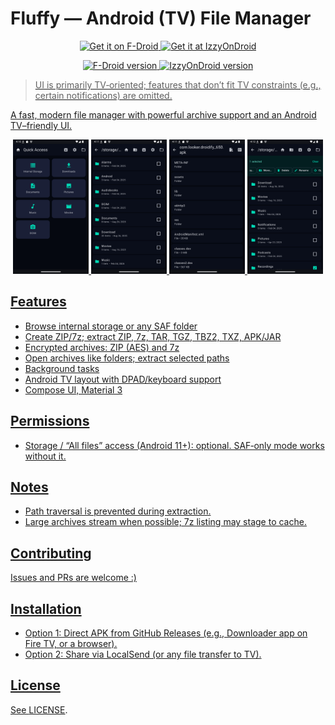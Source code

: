 # Fluffy — Android (TV) File Manager

<p align="center">
  <a href="https://f-droid.org/packages/app.fluffy/">
    <img src="https://f-droid.org/badge/get-it-on.png" height="80" alt="Get it on F-Droid">
  </a>
  <a href="https://apt.izzysoft.de/packages/app.fluffy">
    <img src="https://gitlab.com/IzzyOnDroid/repo/-/raw/master/assets/IzzyOnDroidButtonGreyBorder_nofont.png" height="54" alt="Get it at IzzyOnDroid">
  </a>
  <!-- <a href="https://play.google.com/store/apps/details?id=app.fluffy">
    <img src="https://play.google.com/intl/en_us/badges/static/images/badges/en_badge_web_generic.png" height="80" alt="Get it on Google Play (Alpha)">
  </a> -->
  <!-- <a href="https://github.com/mlm-games/fluffy/releases/latest">
    <img src="https://img.shields.io/badge/Get%20it%20on-GitHub%20Releases-24292e?style=for-the-badge&logo=github&logoColor=white" height="80" alt="Get it on GitHub Releases">
  </a> -->
</p>

<p align="center">
  <a href="https://f-droid.org/packages/app.fluffy/">
    <img alt="F-Droid version"
         src="https://img.shields.io/f-droid/v/app.fluffy?logo=f-droid&logoColor=white&label=F-Droid&labelColor=1976d2&color=1976d2">
  </a>
  <a href="https://apt.izzysoft.de/packages/app.fluffy">
    <img alt="IzzyOnDroid version"
         src="https://img.shields.io/f-droid/v/app.fluffy?baseUrl=https://apt.izzysoft.de/fdroid&label=IzzyOnDroid&labelColor=1b1f23&color=00a3d9&logo=android&logoColor=white">
  <!-- </a>
  <a href="https://shields.rbtlog.dev/app.fluffy">
    <img src="https://shields.rbtlog.dev/simple/app.fluffy?style=for-the-badge" alt="RB Status">
  </a> -->
</p>

> UI is primarily TV‑oriented; features that don’t fit TV constraints (e.g., certain notifications) are omitted.

A fast, modern file manager with powerful archive support and an Android TV–friendly UI.

<p align="center">
  <img src="fastlane/metadata/android/en-US/images/phoneScreenshots/1.png" alt="Screenshot 1" width="24%">
  <img src="fastlane/metadata/android/en-US/images/phoneScreenshots/2.png" alt="Screenshot 2" width="24%">
  <img src="fastlane/metadata/android/en-US/images/phoneScreenshots/3.png" alt="Screenshot 3" width="24%">
  <img src="fastlane/metadata/android/en-US/images/phoneScreenshots/4.png" alt="Screenshot 4" width="24%">
</p>

## Features
- Browse internal storage or any SAF folder
- Create ZIP/7z; extract ZIP, 7z, TAR, TGZ, TBZ2, TXZ, APK/JAR
- Encrypted archives: ZIP (AES) and 7z
- Open archives like folders; extract selected paths
- Background tasks
- Android TV layout with DPAD/keyboard support
- Compose UI, Material 3

## Permissions
- Storage / “All files” access (Android 11+): optional. SAF‑only mode works without it.

## Notes
- Path traversal is prevented during extraction.
- Large archives stream when possible; 7z listing may stage to cache.

## Contributing
Issues and PRs are welcome :)

## Installation
- Option 1: Direct APK from GitHub Releases (e.g., Downloader app on Fire TV, or a browser).
- Option 2: Share via LocalSend (or any file transfer to TV).

## License
See [LICENSE](LICENSE).
